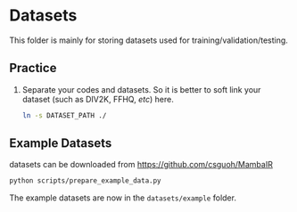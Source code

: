 # Datasets

This folder is mainly for storing datasets used for training/validation/testing.

## Practice

1. Separate your codes and datasets. So it is better to soft link your dataset (such as DIV2K, FFHQ, *etc*) here.
    ```bash
    ln -s DATASET_PATH ./
    ```

## Example Datasets
datasets can be downloaded from https://github.com/csguoh/MambaIR
```bash
python scripts/prepare_example_data.py
```

The example datasets are now in the `datasets/example` folder.
